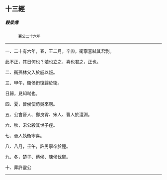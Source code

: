 

## 十三經

##### 穀梁傳
　　　`襄公二十六年`

* * *

一、二十有六年，春，王二月，辛卯，衞寧喜弒其君剽。

此不正，其日何也？殖也立之，喜也君之，正也。

二、衞孫林父入於戚以叛。

三、甲午，衞侯衎復歸於衞。

日歸，見知弒也。

四、夏，晉侯使荀吳來聘。

五、公會晉人、鄭良霄、宋人、曹人於澶淵。

六、秋，宋公殺其世子痤。

七、晉人執衞寧喜。

八、八月，壬午，許男寧卒於楚。

九、冬，楚子、蔡侯、陳侯伐鄭。

十、葬許靈公

* * *

